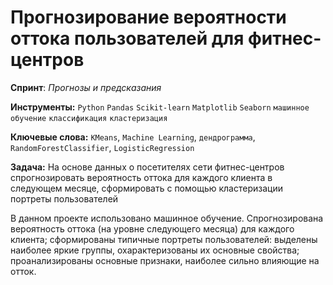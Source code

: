 # Прогнозирование вероятности оттока пользователей для фитнес-центров

**Спринт**: *Прогнозы и предсказания*

**Инструменты:** `Python`  `Pandas` 
`Scikit-learn`
`Matplotlib`
`Seaborn`
`машинное обучение`
`классификация`
`кластеризация`

**Ключевые слова:** `KMeans`, `Machine Learning`, `дендрограмма`, `RandomForestClassifier`, `LogisticRegression`

**Задача:** На основе данных о посетителях сети фитнес-центров спрогнозировать вероятность оттока для каждого клиента в следующем месяце, сформировать с помощью кластеризации портреты пользователей

В данном проекте использовано машинное обучение. Спрогнозирована вероятность
оттока (на уровне следующего месяца) для каждого клиента; сформированы типичные
портреты пользователей: выделены наиболее яркие группы, охарактеризованы их
основные свойства; проанализированы основные признаки, наиболее сильно влияющие
на отток.
